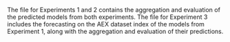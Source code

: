The file for Experiments 1 and 2 contains the aggregation and evaluation of the predicted models from both experiments. The file for Experiment 3 includes the forecasting on the AEX dataset index of the models from Experiment 1, along with the aggregation and evaluation of their predictions.
